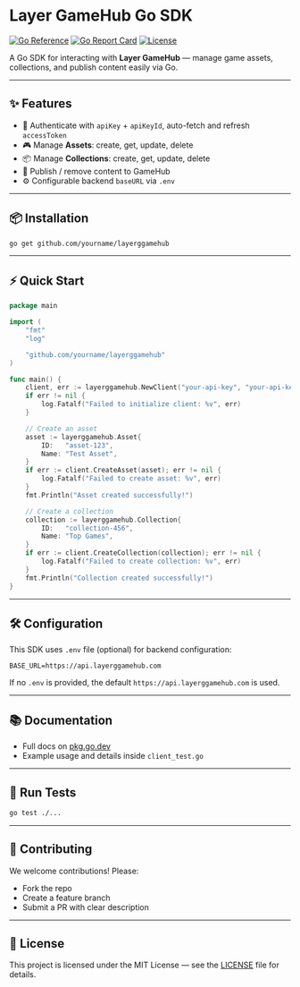 # Layer GameHub Go SDK

[![Go Reference](https://pkg.go.dev/badge/github.com/yourname/layerggamehub.svg)](https://pkg.go.dev/github.com/yourname/layerggamehub)
[![Go Report Card](https://goreportcard.com/badge/github.com/yourname/layerggamehub)](https://goreportcard.com/report/github.com/yourname/layerggamehub)
[![License](https://img.shields.io/github/license/yourname/layerggamehub)](LICENSE)

A Go SDK for interacting with **Layer GameHub** — manage game assets, collections, and publish content easily via Go.

---

## ✨ Features

- 🔑 Authenticate with `apiKey` + `apiKeyId`, auto-fetch and refresh `accessToken`
- 🎮 Manage **Assets**: create, get, update, delete
- 📦 Manage **Collections**: create, get, update, delete
- 🚀 Publish / remove content to GameHub
- ⚙ Configurable backend `baseURL` via `.env`

---

## 📦 Installation

```bash
go get github.com/yourname/layerggamehub
```

---

## ⚡ Quick Start

```go
package main

import (
    "fmt"
    "log"

    "github.com/yourname/layerggamehub"
)

func main() {
    client, err := layerggamehub.NewClient("your-api-key", "your-api-key-id")
    if err != nil {
        log.Fatalf("Failed to initialize client: %v", err)
    }

    // Create an asset
    asset := layerggamehub.Asset{
        ID:   "asset-123",
        Name: "Test Asset",
    }
    if err := client.CreateAsset(asset); err != nil {
        log.Fatalf("Failed to create asset: %v", err)
    }
    fmt.Println("Asset created successfully!")

    // Create a collection
    collection := layerggamehub.Collection{
        ID:   "collection-456",
        Name: "Top Games",
    }
    if err := client.CreateCollection(collection); err != nil {
        log.Fatalf("Failed to create collection: %v", err)
    }
    fmt.Println("Collection created successfully!")
}
```

---

## 🛠 Configuration

This SDK uses `.env` file (optional) for backend configuration:

```
BASE_URL=https://api.layerggamehub.com
```

If no `.env` is provided, the default `https://api.layerggamehub.com` is used.

---

## 📚 Documentation

- Full docs on [pkg.go.dev](https://pkg.go.dev/github.com/yourname/layerggamehub)
- Example usage and details inside `client_test.go`

---

## 🧪 Run Tests

```bash
go test ./...
```

---

## 🤝 Contributing

We welcome contributions! Please:

- Fork the repo
- Create a feature branch
- Submit a PR with clear description

---

## 📄 License

This project is licensed under the MIT License — see the [LICENSE](LICENSE) file for details.
